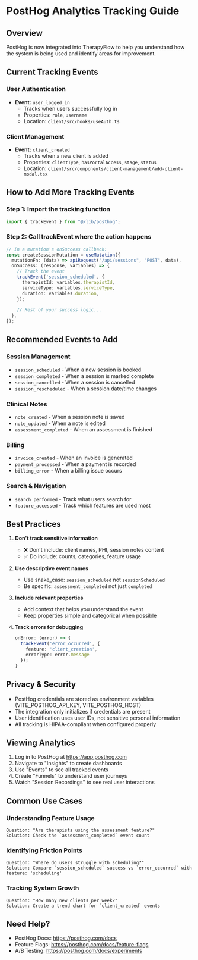 # PostHog Analytics Tracking Guide

## Overview
PostHog is now integrated into TherapyFlow to help you understand how the system is being used and identify areas for improvement.

## Current Tracking Events

### User Authentication
- **Event:** `user_logged_in`
  - Tracks when users successfully log in
  - Properties: `role`, `username`
  - Location: `client/src/hooks/useAuth.ts`

### Client Management
- **Event:** `client_created`
  - Tracks when a new client is added
  - Properties: `clientType`, `hasPortalAccess`, `stage`, `status`
  - Location: `client/src/components/client-management/add-client-modal.tsx`

## How to Add More Tracking Events

### Step 1: Import the tracking function
```typescript
import { trackEvent } from "@/lib/posthog";
```

### Step 2: Call trackEvent where the action happens
```typescript
// In a mutation's onSuccess callback:
const createSessionMutation = useMutation({
  mutationFn: (data) => apiRequest("/api/sessions", "POST", data),
  onSuccess: (response, variables) => {
    // Track the event
    trackEvent('session_scheduled', {
      therapistId: variables.therapistId,
      serviceType: variables.serviceType,
      duration: variables.duration,
    });
    
    // Rest of your success logic...
  },
});
```

## Recommended Events to Add

### Session Management
- `session_scheduled` - When a new session is booked
- `session_completed` - When a session is marked complete
- `session_cancelled` - When a session is cancelled
- `session_rescheduled` - When a session date/time changes

### Clinical Notes
- `note_created` - When a session note is saved
- `note_updated` - When a note is edited
- `assessment_completed` - When an assessment is finished

### Billing
- `invoice_created` - When an invoice is generated
- `payment_processed` - When a payment is recorded
- `billing_error` - When a billing issue occurs

### Search & Navigation
- `search_performed` - Track what users search for
- `feature_accessed` - Track which features are used most

## Best Practices

1. **Don't track sensitive information**
   - ❌ Don't include: client names, PHI, session notes content
   - ✅ Do include: counts, categories, feature usage

2. **Use descriptive event names**
   - Use snake_case: `session_scheduled` not `sessionScheduled`
   - Be specific: `assessment_completed` not just `completed`

3. **Include relevant properties**
   - Add context that helps you understand the event
   - Keep properties simple and categorical when possible

4. **Track errors for debugging**
   ```typescript
   onError: (error) => {
     trackEvent('error_occurred', {
       feature: 'client_creation',
       errorType: error.message
     });
   }
   ```

## Privacy & Security

- PostHog credentials are stored as environment variables (VITE_POSTHOG_API_KEY, VITE_POSTHOG_HOST)
- The integration only initializes if credentials are present
- User identification uses user IDs, not sensitive personal information
- All tracking is HIPAA-compliant when configured properly

## Viewing Analytics

1. Log in to PostHog at https://app.posthog.com
2. Navigate to "Insights" to create dashboards
3. Use "Events" to see all tracked events
4. Create "Funnels" to understand user journeys
5. Watch "Session Recordings" to see real user interactions

## Common Use Cases

### Understanding Feature Usage
```
Question: "Are therapists using the assessment feature?"
Solution: Check the `assessment_completed` event count
```

### Identifying Friction Points
```
Question: "Where do users struggle with scheduling?"
Solution: Compare `session_scheduled` success vs `error_occurred` with feature: 'scheduling'
```

### Tracking System Growth
```
Question: "How many new clients per week?"
Solution: Create a trend chart for `client_created` events
```

## Need Help?

- PostHog Docs: https://posthog.com/docs
- Feature Flags: https://posthog.com/docs/feature-flags
- A/B Testing: https://posthog.com/docs/experiments
